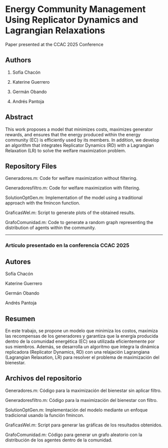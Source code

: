 # Energy Community Management Using Replicator Dynamics and Lagrangian Relaxations
Paper presented at the CCAC 2025 Conference

## Authors
1. Sofía Chacón

2. Katerine Guerrero

3. Germán Obando

4. Andrés Pantoja

## Abstract
This work proposes a model that minimizes costs, maximizes generator rewards, and ensures that the energy produced within the energy community (EC) is efficiently used by its members. In addition, we develop an algorithm that integrates Replicator Dynamics (RD) with a Lagrangian Relaxation (LR) to solve the welfare maximization problem.

## Repository Files
Generadores.m: Code for welfare maximization without filtering.

Generadoresfiltro.m: Code for welfare maximization with filtering.

SolutionOptGen.m: Implementation of the model using a traditional approach with the fmincon function.

GraficasWel.m: Script to generate plots of the obtained results.

GrafoComunidad.m: Code to generate a random graph representing the distribution of agents within the community.

___________________________________________________________________________________________________________________________________________________________________________________________

### Artículo presentado en la conferencia CCAC 2025

## Autores
Sofía Chacón

Katerine Guerrero

Germán Obando

Andrés Pantoja

## Resumen

En este trabajo, se propone un modelo que minimiza los costos, maximiza las recompensas de los generadores y garantiza que la energía producida dentro de la comunidad energética (EC) sea utilizada eficientemente por sus miembros. Además, se desarrolla un algoritmo que integra la dinámica replicadora (Replicator Dynamics, RD) con una relajación Lagrangiana (Lagrangian Relaxation, LR) para resolver el problema de maximización del bienestar.

## Archivos del repositorio
Generadores.m: Código para la maximización del bienestar sin aplicar filtro.

Generadoresfiltro.m: Código para la maximización del bienestar con filtro.

SolutionOptGen.m: Implementación del modelo mediante un enfoque tradicional usando la función fmincon.

GraficasWel.m: Script para generar las gráficas de los resultados obtenidos.

GrafoComunidad.m: Código para generar un grafo aleatorio con la distribución de los agentes dentro de la comunidad.



